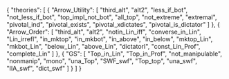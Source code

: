 {
    "theories": [
        {
            "Arrow_Utility": [
                "third_alt",
                "alt2",
                "less_if_bot",
                "not_less_if_bot",
                "top_impl_not_bot",
                "all_top",
                "not_extreme",
                "extremal",
                "pivotal_ind",
                "pivotal_exists",
                "pivotal_xdictates",
                "pivotal_is_dictator"
            ]
        },
        {
            "Arrow_Order": [
                "third_alt",
                "alt2",
                "notin_Lin_iff",
                "converse_in_Lin",
                "Lin_irrefl",
                "in_mktop",
                "in_mkbot",
                "in_above",
                "in_below",
                "mktop_Lin",
                "mkbot_Lin",
                "below_Lin",
                "above_Lin",
                "dictatorI",
                "const_Lin_Prof",
                "complete_Lin"
            ]
        },
        {
            "GS": [
                "Top_in_Lin",
                "Top_in_Prof",
                "not_manipulable",
                "nonmanip",
                "mono",
                "una_Top",
                "SWF_swf",
                "Top_top",
                "una_swf",
                "IIA_swf",
                "dict_swf"
            ]
        }
    ]
}